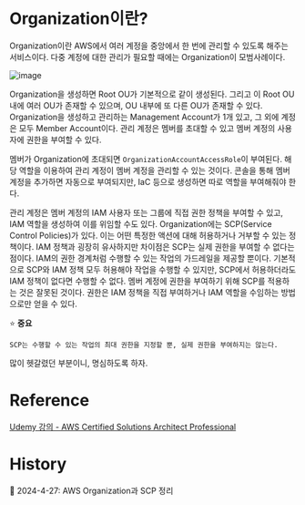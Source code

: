 # Organization이란?

Organization이란 AWS에서 여러 계정을 중앙에서 한 번에 관리할 수 있도록 해주는 서비스이다. 다중 계정에 대한 관리가 필요할 때에는 Organization이 모범사례이다.

![image](https://github.com/Ohjiwoo-lab/TIL/assets/74577768/1c553a0d-7326-4df5-bad9-60d9c6dfda9a)

Organization을 생성하면 Root OU가 기본적으로 같이 생성된다. 그리고 이 Root OU 내에 여러 OU가 존재할 수 있으며, OU 내부에 또 다른 OU가 존재할 수 있다. Organization을 생성하고 관리하는 Management Account가 1개 있고, 그 외에 계정은 모두 Member Account이다. 관리 계정은 멤버를 초대할 수 있고 멤버 계정의 사용자에 권한을 부여할 수 있다.

멤버가 Organization에 초대되면 `OrganizationAccountAccessRole`이 부여된다. 해당 역할을 이용하여 관리 계정이 멤버 계정을 관리할 수 있는 것이다. 콘솔을 통해 멤버 계정을 추가하면 자동으로 부여되지만, IaC 등으로 생성하면 따로 역할을 부여해줘야 한다.

관리 계정은 멤버 계정의 IAM 사용자 또는 그룹에 직접 권한 정책을 부여할 수 있고, IAM 역할을 생성하여 이를 위임할 수도 있다. Organization에는 SCP(Service Control Policies)가 있다. 이는 어떤 특정한 액션에 대해 허용하거나 거부할 수 있는 정책이다. IAM 정책과 굉장히 유사하지만 차이점은 SCP는 실제 권한을 부여할 수 없다는 점이다. IAM의 권한 경계처럼 수행할 수 있는 작업의 가드레일을 제공할 뿐이다. 기본적으로 SCP와 IAM 정책 모두 허용해야 작업을 수행할 수 있지만, SCP에서 허용하더라도 IAM 정책이 없다면 수행할 수 없다. 멤버 계정에 권한을 부여하기 위해 SCP를 적용하는 것은 잘못된 것이다. 권한은 IAM 정책을 직접 부여하거나 IAM 역할을 수임하는 방법으로만 얻을 수 있다.

⭐ **중요**

    SCP는 수행할 수 있는 작업의 최대 권한을 지정할 뿐, 실제 권한을 부여하지는 않는다.

많이 헷갈렸던 부분이니, 명심하도록 하자.

# Reference

[Udemy 강의 - AWS Certified Solutions Architect Professional](https://www.udemy.com/course/aws-csa-professional/?couponCode=KRLETSLEARNNOW)

# History

📌 2024-4-27: AWS Organization과 SCP 정리   